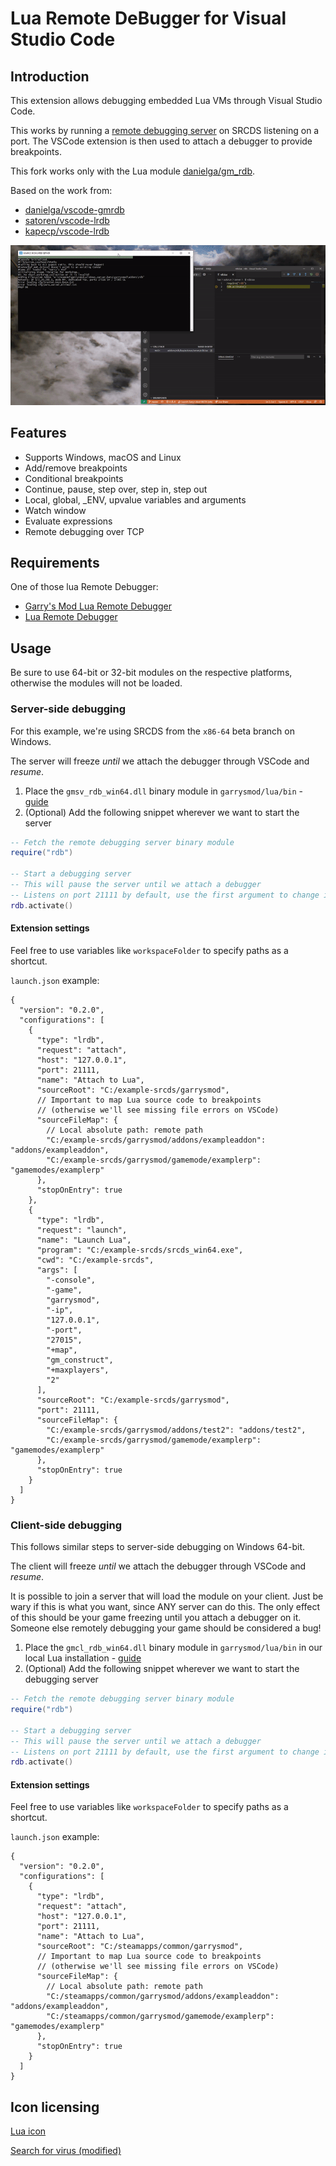 # Lua Remote DeBugger for Visual Studio Code

## Introduction

This extension allows debugging embedded Lua VMs through Visual Studio Code.

This works by running a [remote debugging server](https://github.com/danielga/gm_rdb)
on SRCDS listening on a port. The VSCode extension is then used to attach a
debugger to provide breakpoints.

This fork works only with the Lua module
[danielga/gm_rdb](https://github.com/danielga/gm_rdb).

Based on the work from:
- [danielga/vscode-gmrdb](https://github.com/danielga/vscode-gmrdb)
- [satoren/vscode-lrdb](https://github.com/satoren/vscode-lrdb)
- [kapecp/vscode-lrdb](https://github.com/kapecp/vscode-lrdb)

![Lua debug](images/demo.gif)

## Features

- Supports Windows, macOS and Linux
- Add/remove breakpoints
- Conditional breakpoints
- Continue, pause, step over, step in, step out
- Local, global, \_ENV, upvalue variables and arguments
- Watch window
- Evaluate expressions
- Remote debugging over TCP

## Requirements

One of those lua Remote Debugger:
- [Garry's Mod Lua Remote Debugger](https://github.com/danielga/gm_rdb/releases)
- [Lua Remote Debugger](https://github.com/satoren/vscode-lrdb)

## Usage

Be sure to use 64-bit or 32-bit modules on the respective platforms, otherwise
the modules will not be loaded.

### Server-side debugging

For this example, we're using SRCDS from the `x86-64` beta branch on Windows.

The server will freeze _until_ we attach the debugger through VSCode and _resume_.

1. Place the `gmsv_rdb_win64.dll` binary module in `garrysmod/lua/bin` - [guide](https://wiki.facepunch.com/gmod/Creating_Binary_Modules)
2. (Optional) Add the following snippet wherever we want to start the server

```lua
-- Fetch the remote debugging server binary module
require("rdb")

-- Start a debugging server
-- This will pause the server until we attach a debugger
-- Listens on port 21111 by default, use the first argument to change it
rdb.activate()
```

#### Extension settings

Feel free to use variables like `workspaceFolder` to specify paths as a shortcut.

`launch.json` example:

```jsonc
{
  "version": "0.2.0",
  "configurations": [
    {
      "type": "lrdb",
      "request": "attach",
      "host": "127.0.0.1",
      "port": 21111,
      "name": "Attach to Lua",
      "sourceRoot": "C:/example-srcds/garrysmod",
      // Important to map Lua source code to breakpoints
      // (otherwise we'll see missing file errors on VSCode)
      "sourceFileMap": {
        // Local absolute path: remote path
        "C:/example-srcds/garrysmod/addons/exampleaddon": "addons/exampleaddon",
        "C:/example-srcds/garrysmod/gamemode/examplerp": "gamemodes/examplerp"
      },
      "stopOnEntry": true
    },
    {
      "type": "lrdb",
      "request": "launch",
      "name": "Launch Lua",
      "program": "C:/example-srcds/srcds_win64.exe",
      "cwd": "C:/example-srcds",
      "args": [
        "-console",
        "-game",
        "garrysmod",
        "-ip",
        "127.0.0.1",
        "-port",
        "27015",
        "+map",
        "gm_construct",
        "+maxplayers",
        "2"
      ],
      "sourceRoot": "C:/example-srcds/garrysmod",
      "port": 21111,
      "sourceFileMap": {
        "C:/example-srcds/garrysmod/addons/test2": "addons/test2",
        "C:/example-srcds/garrysmod/gamemode/examplerp": "gamemodes/examplerp"
      },
      "stopOnEntry": true
    }
  ]
}
```

### Client-side debugging

This follows similar steps to server-side debugging on Windows 64-bit.

The client will freeze _until_ we attach the debugger through VSCode and _resume_.

It is possible to join a server that will load the module on your client.
Just be wary if this is what you want, since ANY server can do this.
The only effect of this should be your game freezing until you attach a debugger
on it. Someone else remotely debugging your game should be considered a bug!

1. Place the `gmcl_rdb_win64.dll` binary module in `garrysmod/lua/bin` in our
   local Lua installation - [guide](https://wiki.facepunch.com/gmod/Creating_Binary_Modules)
1. (Optional) Add the following snippet wherever we want to start the debugging server

```lua
-- Fetch the remote debugging server binary module
require("rdb")

-- Start a debugging server
-- This will pause the server until we attach a debugger
-- Listens on port 21111 by default, use the first argument to change it
rdb.activate()
```

#### Extension settings

Feel free to use variables like `workspaceFolder` to specify paths as a shortcut.

`launch.json` example:

```jsonc
{
  "version": "0.2.0",
  "configurations": [
    {
      "type": "lrdb",
      "request": "attach",
      "host": "127.0.0.1",
      "port": 21111,
      "name": "Attach to Lua",
      "sourceRoot": "C:/steamapps/common/garrysmod",
      // Important to map Lua source code to breakpoints
      // (otherwise we'll see missing file errors on VSCode)
      "sourceFileMap": {
        // Local absolute path: remote path
        "C:/steamapps/common/garrysmod/addons/exampleaddon": "addons/exampleaddon",
        "C:/steamapps/common/garrysmod/gamemode/examplerp": "gamemodes/examplerp"
      },
      "stopOnEntry": true
    }
  ]
}
```

## Icon licensing

[Lua icon](https://www.lua.org/images)

[Search for virus (modified)](https://www.flaticon.com/free-icon/search-for-virus_95496)
